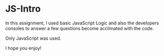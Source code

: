 # JS-Intro
In this assignment, I used basic JavaScript Logic and also the developers consoles to answer a few questions
become acclimated with the code. 

Only JavaScript was used.

I hope you enjoy! 
